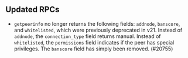 Updated RPCs
------------
- `getpeerinfo` no longer returns the following fields: `addnode`, `banscore`,
  and `whitelisted`, which were previously deprecated in v21. Instead of
  `addnode`, the `connection_type` field returns manual. Instead of
  `whitelisted`, the `permissions` field indicates if the peer has special
  privileges. The `banscore` field has simply been removed. (#20755)
